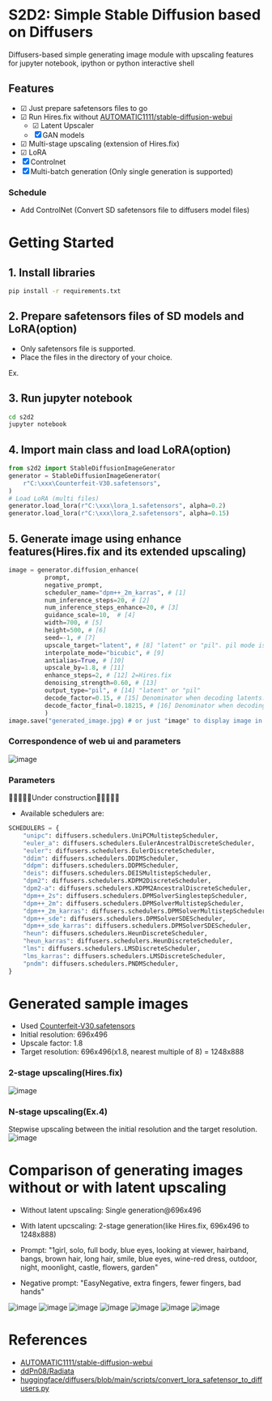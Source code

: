 # S2D2: Simple Stable Diffusion based on Diffusers
Diffusers-based simple generating image module with upscaling features for jupyter notebook, ipython or python interactive shell

## Features
- ☑ Just prepare safetensors files to go
- ☑ Run Hires.fix without [AUTOMATIC1111/stable-diffusion-webui](https://github.com/AUTOMATIC1111/stable-diffusion-webui)
  - ☑ Latent Upscaler
  - ☒ GAN models
- ☑ Multi-stage upscaling (extension of Hires.fix)
- ☑ LoRA
- ☒ Controlnet
- ☒ Multi-batch generation (Only single generation is supported)

### Schedule
- Add ControlNet (Convert SD safetensors file to diffusers model files)

# Getting Started
## 1. Install libraries
```bash
pip install -r requirements.txt
```

## 2. Prepare safetensors files of SD models and LoRA(option)
- Only safetensors file is supported.
- Place the files in the directory of your choice.

Ex. 

## 3. Run jupyter notebook
```bash
cd s2d2
jupyter notebook
```

## 4. Import main class and load LoRA(option)
```python
from s2d2 import StableDiffusionImageGenerator
generator = StableDiffusionImageGenerator(
    r"C:\xxx\Counterfeit-V30.safetensors",
)
# Load LoRA (multi files)
generator.load_lora(r"C:\xxx\lora_1.safetensors", alpha=0.2)
generator.load_lora(r"C:\xxx\lora_2.safetensors", alpha=0.15)
```

## 5. Generate image using enhance features(Hires.fix and its extended upscaling)
```python
image = generator.diffusion_enhance(
          prompt,
          negative_prompt,
          scheduler_name="dpm++_2m_karras", # [1]
          num_inference_steps=20, # [2]
          num_inference_steps_enhance=20, # [3]
          guidance_scale=10,  # [4]
          width=700, # [5]
          height=500, # [6]
          seed=-1, # [7]
          upscale_target="latent", # [8] "latent" or "pil". pil mode is temporary implemented.
          interpolate_mode="bicubic", # [9]
          antialias=True, # [10]
          upscale_by=1.8, # [11]
          enhance_steps=2, # [12] 2=Hires.fix
          denoising_strength=0.60, # [13]
          output_type="pil", # [14] "latent" or "pil"
          decode_factor=0.15, # [15] Denominator when decoding latents. Used to adjust the saturation of the image during decoding.
          decode_factor_final=0.18215, # [16] Denominator when decoding final latents.
          )
image.save("generated_image.jpg) # or just "image" to display image in jupyter
```

### Correspondence of web ui and parameters
![image](https://github.com/keisuke-okb/S2D2/assets/70097451/6b37aa08-70f9-4f69-a67a-63ac38a70b81)


### Parameters
🚧🚧🚧🚧🚧Under construction🚧🚧🚧🚧🚧

- Available schedulers are:
```python
SCHEDULERS = {
    "unipc": diffusers.schedulers.UniPCMultistepScheduler,
    "euler_a": diffusers.schedulers.EulerAncestralDiscreteScheduler,
    "euler": diffusers.schedulers.EulerDiscreteScheduler,
    "ddim": diffusers.schedulers.DDIMScheduler,
    "ddpm": diffusers.schedulers.DDPMScheduler,
    "deis": diffusers.schedulers.DEISMultistepScheduler,
    "dpm2": diffusers.schedulers.KDPM2DiscreteScheduler,
    "dpm2-a": diffusers.schedulers.KDPM2AncestralDiscreteScheduler,
    "dpm++_2s": diffusers.schedulers.DPMSolverSinglestepScheduler,
    "dpm++_2m": diffusers.schedulers.DPMSolverMultistepScheduler,
    "dpm++_2m_karras": diffusers.schedulers.DPMSolverMultistepScheduler,
    "dpm++_sde": diffusers.schedulers.DPMSolverSDEScheduler,
    "dpm++_sde_karras": diffusers.schedulers.DPMSolverSDEScheduler,
    "heun": diffusers.schedulers.HeunDiscreteScheduler,
    "heun_karras": diffusers.schedulers.HeunDiscreteScheduler,
    "lms": diffusers.schedulers.LMSDiscreteScheduler,
    "lms_karras": diffusers.schedulers.LMSDiscreteScheduler,
    "pndm": diffusers.schedulers.PNDMScheduler,
}
```



# Generated sample images
- Used [Counterfeit-V30.safetensors](https://huggingface.co/gsdf/Counterfeit-V3.0/tree/main)
- Initial resolution: 696x496
- Upscale factor: 1.8
- Target resolution: 696x496(x1.8, nearest multiple of 8) = 1248x888


### 2-stage upscaling(Hires.fix)
![image](https://github.com/keisuke-okb/S2D2/assets/70097451/c53eb7b6-4878-466e-b769-f44dfdfce7fa)

### N-stage upscaling(Ex.4)
Stepwise upscaling between the initial resolution and the target resolution.
![image](https://github.com/keisuke-okb/S2D2/assets/70097451/fbacf8b8-37e8-41f6-9402-49ada9754522)


# Comparison of generating images without or with latent upscaling
- Without latent upscaling: Single generation@696x496
- With latent upcscaling: 2-stage generation(like Hires.fix, 696x496 to 1248x888)

- Prompt: "1girl, solo, full body, blue eyes, looking at viewer, hairband, bangs, brown hair, long hair, smile, blue eyes, wine-red dress, outdoor, night, moonlight, castle, flowers, garden"
- Negative prompt: "EasyNegative, extra fingers, fewer fingers, bad hands"

![image](https://github.com/keisuke-okb/S2D2/assets/70097451/90632859-07c4-4849-868e-ed7c739c65f1)
![image](https://github.com/keisuke-okb/S2D2/assets/70097451/2bffb9ea-e3c2-417e-8e9e-b3607e246674)
![image](https://github.com/keisuke-okb/S2D2/assets/70097451/5dc21284-fb4f-4687-a833-161b8ef50f95)
![image](https://github.com/keisuke-okb/S2D2/assets/70097451/5b5b7a7a-2352-470c-8293-2e66bdce418a)
![image](https://github.com/keisuke-okb/S2D2/assets/70097451/d2076935-a20b-4b35-8947-b1428532b272)
![image](https://github.com/keisuke-okb/S2D2/assets/70097451/916a6289-7729-4c72-b4c7-2b9541d14f42)
![image](https://github.com/keisuke-okb/S2D2/assets/70097451/bfe37531-7df9-4874-ad6f-9e8283ade6f2)


# References
- [AUTOMATIC1111/stable-diffusion-webui](https://github.com/AUTOMATIC1111/stable-diffusion-webui)
- [ddPn08/Radiata](https://github.com/ddPn08/Radiata)
- [huggingface/diffusers/blob/main/scripts/convert_lora_safetensor_to_diffusers.py](https://github.com/huggingface/diffusers/blob/main/scripts/convert_lora_safetensor_to_diffusers.py)
